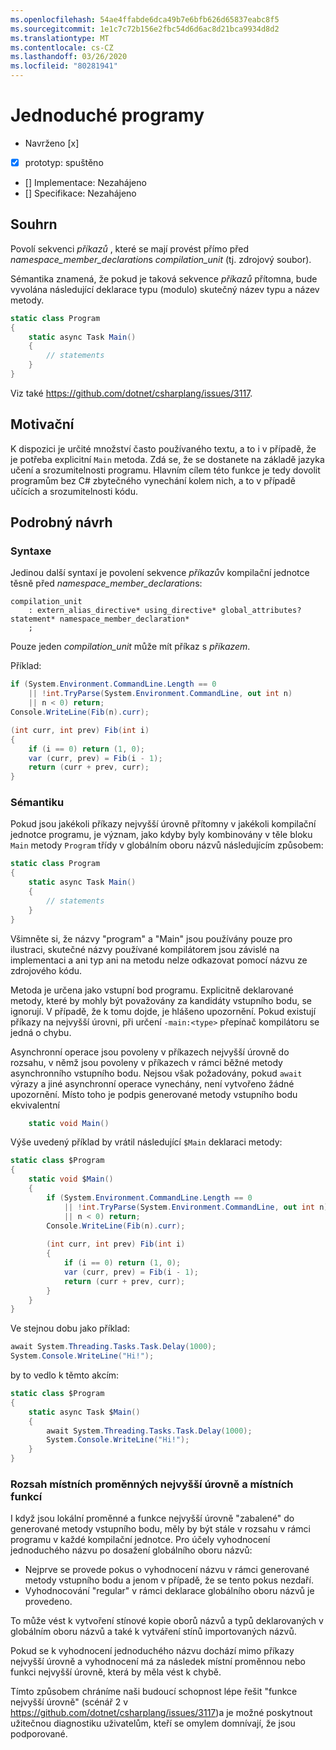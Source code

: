 ```yaml
---
ms.openlocfilehash: 54ae4ffabde6dca49b7e6bfb626d65837eabc8f5
ms.sourcegitcommit: 1e1c7c72b156e2fbc54d6d6ac8d21bca9934d8d2
ms.translationtype: MT
ms.contentlocale: cs-CZ
ms.lasthandoff: 03/26/2020
ms.locfileid: "80281941"
---
```

# <a name="simple-programs"></a>Jednoduché programy

* Navrženo [x]
* [x] prototyp: spuštěno
* [] Implementace: Nezahájeno
* [] Specifikace: Nezahájeno

## <a name="summary"></a>Souhrn
[summary]: #summary

Povolí sekvenci *příkazů* , které se mají provést přímo před *namespace_member_declaration*s *compilation_unit* (tj. zdrojový soubor).

Sémantika znamená, že pokud je taková sekvence *příkazů* přítomna, bude vyvolána následující deklarace typu (modulo) skutečný název typu a název metody.

``` c#
static class Program
{
    static async Task Main()
    {
        // statements
    }
}
```

Viz také https://github.com/dotnet/csharplang/issues/3117.

## <a name="motivation"></a>Motivační
[motivation]: #motivation

K dispozici je určité množství často používaného textu, a to i v případě, že je potřeba explicitní `Main` metoda. Zdá se, že se dostanete na základě jazyka učení a srozumitelnosti programu. Hlavním cílem této funkce je tedy dovolit programům bez C# zbytečného vynechání kolem nich, a to v případě učících a srozumitelnosti kódu.

## <a name="detailed-design"></a>Podrobný návrh
[design]: #detailed-design

### <a name="syntax"></a>Syntaxe

Jedinou další syntaxí je povolení sekvence *příkazů*v kompilační jednotce těsně před *namespace_member_declaration*s:

``` antlr
compilation_unit
    : extern_alias_directive* using_directive* global_attributes? statement* namespace_member_declaration*
    ;
```

Pouze jeden *compilation_unit* může mít příkaz s *příkazem*. 

Příklad:

``` c#
if (System.Environment.CommandLine.Length == 0
    || !int.TryParse(System.Environment.CommandLine, out int n)
    || n < 0) return;
Console.WriteLine(Fib(n).curr);

(int curr, int prev) Fib(int i)
{
    if (i == 0) return (1, 0);
    var (curr, prev) = Fib(i - 1);
    return (curr + prev, curr);
}
```

### <a name="semantics"></a>Sémantiku

Pokud jsou jakékoli příkazy nejvyšší úrovně přítomny v jakékoli kompilační jednotce programu, je význam, jako kdyby byly kombinovány v těle bloku `Main` metody `Program` třídy v globálním oboru názvů následujícím způsobem:

``` c#
static class Program
{
    static async Task Main()
    {
        // statements
    }
}
```

Všimněte si, že názvy "program" a "Main" jsou používány pouze pro ilustraci, skutečné názvy používané kompilátorem jsou závislé na implementaci a ani typ ani na metodu nelze odkazovat pomocí názvu ze zdrojového kódu.

Metoda je určena jako vstupní bod programu. Explicitně deklarované metody, které by mohly být považovány za kandidáty vstupního bodu, se ignorují. V případě, že k tomu dojde, je hlášeno upozornění. Pokud existují příkazy na nejvyšší úrovni, při určení `-main:<type>` přepínač kompilátoru se jedná o chybu.

Asynchronní operace jsou povoleny v příkazech nejvyšší úrovně do rozsahu, v němž jsou povoleny v příkazech v rámci běžné metody asynchronního vstupního bodu. Nejsou však požadovány, pokud `await` výrazy a jiné asynchronní operace vynechány, není vytvořeno žádné upozornění. Místo toho je podpis generované metody vstupního bodu ekvivalentní 
``` c#
    static void Main()
```

Výše uvedený příklad by vrátil následující `$Main` deklaraci metody:

``` c#
static class $Program
{
    static void $Main()
    {
        if (System.Environment.CommandLine.Length == 0
            || !int.TryParse(System.Environment.CommandLine, out int n)
            || n < 0) return;
        Console.WriteLine(Fib(n).curr);
        
        (int curr, int prev) Fib(int i)
        {
            if (i == 0) return (1, 0);
            var (curr, prev) = Fib(i - 1);
            return (curr + prev, curr);
        }
    }
}
```

Ve stejnou dobu jako příklad:
``` c#
await System.Threading.Tasks.Task.Delay(1000);
System.Console.WriteLine("Hi!");
```

by to vedlo k těmto akcím:
``` c#
static class $Program
{
    static async Task $Main()
    {
        await System.Threading.Tasks.Task.Delay(1000);
        System.Console.WriteLine("Hi!");
    }
}
```

### <a name="scope-of-top-level-local-variables-and-local-functions"></a>Rozsah místních proměnných nejvyšší úrovně a místních funkcí

I když jsou lokální proměnné a funkce nejvyšší úrovně "zabalené" do generované metody vstupního bodu, měly by být stále v rozsahu v rámci programu v každé kompilační jednotce.
Pro účely vyhodnocení jednoduchého názvu po dosažení globálního oboru názvů:
- Nejprve se provede pokus o vyhodnocení názvu v rámci generované metody vstupního bodu a jenom v případě, že se tento pokus nezdaří. 
- Vyhodnocování "regular" v rámci deklarace globálního oboru názvů je provedeno. 

To může vést k vytvoření stínové kopie oborů názvů a typů deklarovaných v globálním oboru názvů a také k vytváření stínů importovaných názvů.

Pokud se k vyhodnocení jednoduchého názvu dochází mimo příkazy nejvyšší úrovně a vyhodnocení má za následek místní proměnnou nebo funkci nejvyšší úrovně, která by měla vést k chybě.

Tímto způsobem chráníme naši budoucí schopnost lépe řešit "funkce nejvyšší úrovně" (scénář 2 v https://github.com/dotnet/csharplang/issues/3117)a je možné poskytnout užitečnou diagnostiku uživatelům, kteří se omylem domnívají, že jsou podporované.

